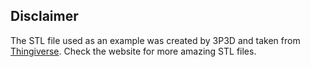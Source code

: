 ## Disclaimer

The STL file used as an example was created by 3P3D and taken from [Thingiverse](https://www.thingiverse.com/thing:330888). Check the website for more amazing STL files.



